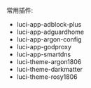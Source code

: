 常用插件:
 - luci-app-adblock-plus
 - luci-app-adguardhome
 - luci-app-argon-config
 - luci-app-godproxy
 - luci-app-smartdns
 - luci-theme-argon1806
 - luci-theme-darkmatter
 - luci-theme-rosy1806
 

